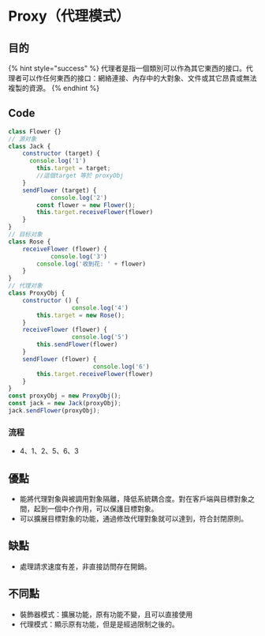 # Proxy（代理模式）

## 目的

{% hint style="success" %}
代理者是指一個類別可以作為其它東西的接口。代理者可以作任何東西的接口：網絡連接、內存中的大對象、文件或其它昂貴或無法複製的資源。
{% endhint %}

## Code

```javascript
class Flower {}
// 源对象
class Jack {
    constructor (target) {
      console.log('1')
        this.target = target;
        //這個target 等於 proxyObj
    }
    sendFlower (target) {
            console.log('2')
        const flower = new Flower();
        this.target.receiveFlower(flower)
    }
}
// 目标对象
class Rose {
    receiveFlower (flower) {
            console.log('3')
        console.log('收到花: ' + flower)
    }
}
// 代理对象
class ProxyObj {
    constructor () {
                  console.log('4')
        this.target = new Rose();
    }
    receiveFlower (flower) {
                  console.log('5')
        this.sendFlower(flower)
    }
    sendFlower (flower) {
                        console.log('6')
        this.target.receiveFlower(flower)
    }
}
const proxyObj = new ProxyObj();
const jack = new Jack(proxyObj);
jack.sendFlower(proxyObj); 
```

### 流程

* 4、1、2、5、6、3

## 優點

* 能將代理對象與被調用對象隔離，降低系統耦合度。對在客戶端與目標對象之間，起到一個中介作用，可以保護目標對象。 
* 可以擴展目標對象的功能，通過修改代理對象就可以達到，符合封閉原則。

## 缺點

* 處理請求速度有差，非直接訪問存在開銷。

## 不同點

* 裝飾器模式：擴展功能，原有功能不變，且可以直接使用 
* 代理模式：顯示原有功能，但是是經過限制之後的。


